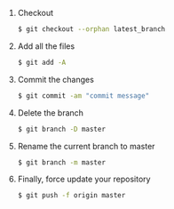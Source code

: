1. Checkout

   ```bash
   $ git checkout --orphan latest_branch
   ```

2. Add all the files

   ```bash
   $ git add -A
   ```

3. Commit the changes

   ```bash
   $ git commit -am "commit message"
   ```

4. Delete the branch

   ```bash
   $ git branch -D master
   ```

5. Rename the current branch to master

   ```bash
   $ git branch -m master
   ```

6. Finally, force update your repository

   ```bash
   $ git push -f origin master
   ```
